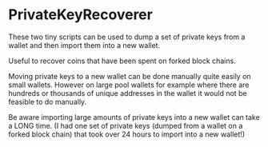 PrivateKeyRecoverer
===================

These two tiny scripts can be used to dump a set of private keys from a wallet and then import them into a new wallet.

Useful to recover coins that have been spent on forked block chains.

Moving private keys to a new wallet can be done manually quite easily on small wallets. However on large pool wallets for example where there are hundreds or thousands of unique addresses in the wallet it would not be feasible to do manually.

Be aware importing large amounts of private keys into a new wallet can take a LONG time. (I had one set of private keys (dumped from a wallet on a forked block chain) that took over 24 hours to import into a new wallet!)
